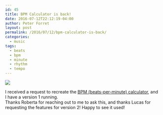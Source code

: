 ```yaml
---
id: 45
title: BPM Calculator is back!
date: 2016-07-12T22:12:19-04:00
author: Peter Forret
layout: post
permalink: /2016/07/12/bpm-calculator-is-back/
categories:
  - music
tags:
  - beats
  - bpm
  - minute
  - rhythm
  - tempo
---
```


![](https://blog.toolstud.io/wp-content/uploads/2016/07/tumblr_oa830jbZst1un8l7mo1_1280.png)


I received a request to recreate the [BPM (beats-per-minute) calculator](https://toolstud.io/music/bpm.php), and I have a version 1 running.  
Thanks Roberta for reaching out to me to ask this, and thanks Lucas for requesting the features for version 2! Happy to see it used!
